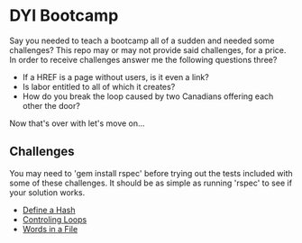 # DYI Bootcamp
Say you needed to teach a bootcamp all of a sudden and needed some challenges? This repo may or may not provide said challenges, for a price. In order to receive challenges answer me the following questions three?

* If a HREF is a page without users, is it even a link?
* Is labor entitled to all of which it creates?
* How do you break the loop caused by two Canadians offering each other the door?

Now that's over with let's move on...

## Challenges
You may need to 'gem install rspec' before trying out the tests included with some of these challenges. It should be as simple as running 'rspec' to see if your solution works.

- [Define a Hash](./define_a_hash/)
- [Controling Loops](./ruby-drill-control-flow-in-loops-challenge-master/)
- [Words in a File](./words-in-a-file-challenge-master/)